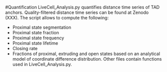 #Quantification
LiveCell_Analysis.py quantifies distance time series of TAD anchors. Quality-filtered distance time series can be found at Zenodo (XXX).
The script allows to compute the following:
-	Proximal state segmentation
-	Proximal state fraction
-	Proximal state frequency
-	Proximal state lifetime
-	Closing rate
-	Fractions of proximal, extruding and open states based on an analytical model of coordinate difference distribution.
Other files contain functions used in LiveCell_Analysis.py.
